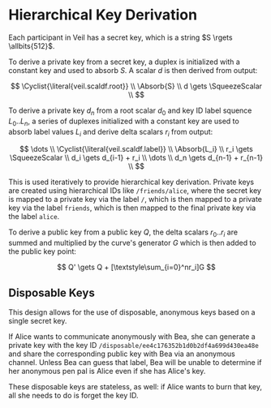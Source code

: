 # Hierarchical Key Derivation

Each participant in Veil has a secret key, which is a string $S \rgets \allbits{512}$.

To derive a private key from a secret key, a duplex is initialized with a constant key and used to absorb $S$. A scalar
$d$ is then derived from output:

$$
\Cyclist{\literal{veil.scaldf.root}} \\
\Absorb{S} \\
d \gets \SqueezeScalar \\
$$

To derive a private key $d_n$ from a root scalar $d_0$ and key ID label squence $L_0..L_n$, a series of duplexes
initialized with a constant key are used to absorb label values $L_i$ and derive delta scalars $r_i$ from output:

$$
\dots \\
\Cyclist{\literal{veil.scaldf.label}} \\
\Absorb{L_i} \\
r_i \gets \SqueezeScalar \\
d_i \gets d_{i-1} + r_i \\
\dots \\
d_n \gets d_{n-1} + r_{n-1} \\
$$

This is used iteratively to provide hierarchical key derivation. Private keys are created using hierarchical IDs
like `/friends/alice`, where the secret key is mapped to a private key via the label `/`, which is then mapped to a
private key via the label `friends`, which is then mapped to the final private key via the label `alice`.

To derive a public key from a public key $Q$, the delta scalars $r_0..r_i$ are summed and multiplied by the curve's
generator $G$ which is then added to the public key point:

$$ Q' \gets Q + [\textstyle\sum_{i=0}^nr_i]G $$

## Disposable Keys

This design allows for the use of disposable, anonymous keys based on a single secret key.

If Alice wants to communicate anonymously with Bea, she can generate a private key with the key
ID `/disposable/ee4c176352b1d0b2df4a699d430ea48e` and share the corresponding public key with Bea via an anonymous
channel. Unless Bea can guess that label, Bea will be unable to determine if her anonymous pen pal is Alice even if she
has Alice's key.

These disposable keys are stateless, as well: if Alice wants to burn that key, all she needs to do is forget the key ID.